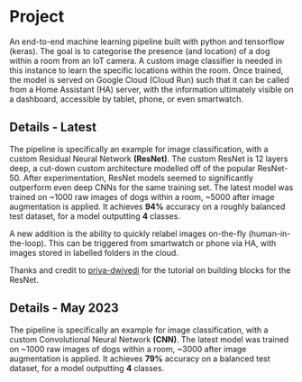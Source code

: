 # Project
An end-to-end machine learning pipeline built with python and tensorflow (keras). The goal is to categorise the presence (and location) of a dog within a room from an IoT camera. A custom image classifier is needed in this instance to learn the specific locations within the room. Once trained, the model is served on Google Cloud (Cloud Run) such that it can be called from a Home Assistant (HA) server, with the information ultimately visible on a dashboard, accessible by tablet, phone, or even smartwatch.

## Details - Latest
The pipeline is specifically an example for image classification, with a custom Residual Neural Network **(ResNet)**. The custom ResNet is 12 layers deep, a cut-down custom architecture modelled off of the popular ResNet-50. After experimentation, ResNet models seemed to significantly outperform even deep CNNs for the same training set. The latest model was trained on ~1000 raw images of dogs within a room, ~5000 after image augmentation is applied. It achieves **94%** accuracy on a roughly balanced test dataset, for a model outputting **4** classes.

A new addition is the ability to quickly relabel images on-the-fly (human-in-the-loop). This can be triggered from smartwatch or phone via HA, with images stored in labelled folders in the cloud.

Thanks and credit to [priya-dwivedi](https://github.com/priya-dwivedi/Deep-Learning/commits?author=priya-dwivedi) for the tutorial on building blocks for the ResNet.

## Details - May 2023
The pipeline is specifically an example for image classification, with a custom Convolutional Neural Network **(CNN)**. The latest model was trained on ~1000 raw images of dogs within a room, ~3000 after image augmentation is applied. It achieves **79%** accuracy on a balanced test dataset, for a model outputting **4** classes.
